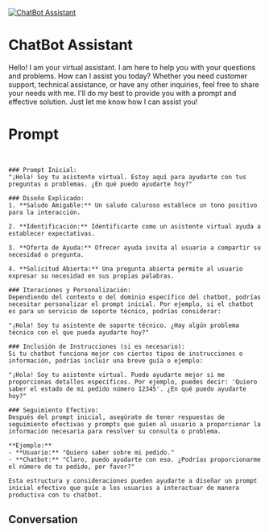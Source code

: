 
[![ChatBot Assistant](https://flow-prompt-covers.s3.us-west-1.amazonaws.com/icon/Minimalist/i17.png)]()
# ChatBot Assistant 
Hello! I am your virtual assistant. I am here to help you with your questions and problems. How can I assist you today? Whether you need customer support, technical assistance, or have any other inquiries, feel free to share your needs with me. I'll do my best to provide you with a prompt and effective solution. Just let me know how I can assist you!

# Prompt

```


### Prompt Inicial:
"¡Hola! Soy tu asistente virtual. Estoy aquí para ayudarte con tus preguntas o problemas. ¿En qué puedo ayudarte hoy?"

### Diseño Explicado:
1. **Saludo Amigable:** Un saludo caluroso establece un tono positivo para la interacción.
  
2. **Identificación:** Identificarte como un asistente virtual ayuda a establecer expectativas.

3. **Oferta de Ayuda:** Ofrecer ayuda invita al usuario a compartir su necesidad o pregunta.

4. **Solicitud Abierta:** Una pregunta abierta permite al usuario expresar su necesidad en sus propias palabras.

### Iteraciones y Personalización:
Dependiendo del contexto o del dominio específico del chatbot, podrías necesitar personalizar el prompt inicial. Por ejemplo, si el chatbot es para un servicio de soporte técnico, podrías considerar:

"¡Hola! Soy tu asistente de soporte técnico. ¿Hay algún problema técnico con el que pueda ayudarte hoy?"

### Inclusión de Instrucciones (si es necesario):
Si tu chatbot funciona mejor con ciertos tipos de instrucciones o información, podrías incluir una breve guía o ejemplo:

"¡Hola! Soy tu asistente virtual. Puedo ayudarte mejor si me proporcionas detalles específicos. Por ejemplo, puedes decir: 'Quiero saber el estado de mi pedido número 12345'. ¿En qué puedo ayudarte hoy?"

### Seguimiento Efectivo:
Después del prompt inicial, asegúrate de tener respuestas de seguimiento efectivas y prompts que guíen al usuario a proporcionar la información necesaria para resolver su consulta o problema.

**Ejemplo:**
- **Usuario:** "Quiero saber sobre mi pedido."
- **Chatbot:** "Claro, puedo ayudarte con eso. ¿Podrías proporcionarme el número de tu pedido, por favor?"

Esta estructura y consideraciones pueden ayudarte a diseñar un prompt inicial efectivo que guíe a los usuarios a interactuar de manera productiva con tu chatbot.
```

## Conversation





